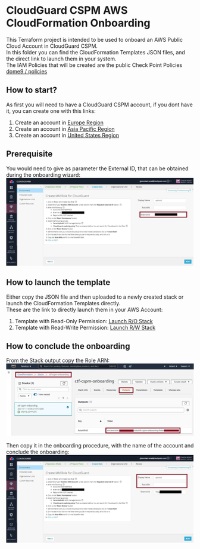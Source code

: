# CloudGuard CSPM AWS CloudFormation Onboarding
This Terraform project is intended to be used to onboard an AWS Public Cloud Account in CloudGuard CSPM.    
In this folder you can find the CloudFormation Templates JSON files, and the direct link to launch them in your system.     
The IAM Policies that will be created are the public Check Point Policies [dome9 / policies](https://github.com/dome9/policies/tree/master/AWS)
 
## How to start?
As first you will need to have a CloudGuard CSPM account, if you dont have it, you can create one with this links:
1. Create an account in [Europe Region](https://secure.eu1.dome9.com/v2/register/invite)
2. Create an account in [Asia Pacific Region](https://secure.ap1.dome9.com/v2/register/invite)
3. Create an account in [United States Region](https://secure.dome9.com/v2/register/invite)

## Prerequisite
You would need to give as parameter the External ID, that can be obtained during the onboarding wizard:
![AWS External ID](/zimages/aws-external-id.jpg)

## How to launch the template
Either copy the JSON file and then uploaded to a newly created stack or launch the CloudFormation Templates directly.     
These are the link to directly launch them in your AWS Account:
1. Template with Read-Only Permission: [Launch R/O Stack](https://console.aws.amazon.com/cloudformation/home#/stacks/create/review?templateURL=https://cspm-onboarding.s3.amazonaws.com/cft-readonly.json)
2. Template with Read-Write Permission: [Launch R/W Stack](https://console.aws.amazon.com/cloudformation/home#/stacks/create/review?templateURL=https://cspm-onboarding.s3.amazonaws.com/cft-readwrite.json)

## How to conclude the onboarding
From the Stack output copy the Role ARN:
![AWS Stack Output](/zimages/aws-role-arn.jpg)

Then copy it in the onboarding procedure, with the name of the account and conclude the onboarding:
![AWS Complete Onboarding](/zimages/aws-complete.jpg)
